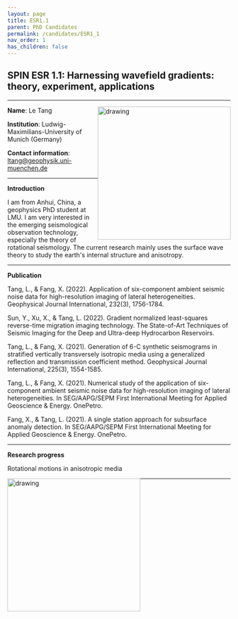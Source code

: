 ```yaml
---
layout: page
title: ESR1.1
parent: PhD Candidates
permalink: /candidates/ESR1_1
nav_order: 1
has_children: false
---
```


## SPIN ESR 1.1: Harnessing wavefield gradients: theory, experiment, applications
----

__Name__: Le Tang            <img src="/candidates/files/Le.jpg" alt="drawing" width="300" style="float:right"/>

__Institution__: Ludwig-Maximilians-University of Munich (Germany)

__Contact information__: ltang@geophysik.uni-muenchen.de

---
__Introduction__

I am from Anhui, China, a geophysics PhD student at LMU. I am very interested in the emerging seismological observation technology, especially the theory of rotational seismology. The current research mainly uses the surface wave theory to study the earth's internal structure and anisotropy.

---
__Publication__

Tang, L., & Fang, X. (2022). Application of six-component ambient seismic noise data for high-resolution imaging of lateral heterogeneities. Geophysical Journal International, 232(3), 1756-1784.

Sun, Y., Xu, X., & Tang, L. (2022). Gradient normalized least-squares reverse-time migration imaging technology. The State-of-Art Techniques of Seismic Imaging for the Deep and Ultra-deep Hydrocarbon Reservoirs.

Tang, L., & Fang, X. (2021). Generation of 6-C synthetic seismograms in stratified vertically transversely isotropic media using a generalized reflection and transmission coefficient method. Geophysical Journal International, 225(3), 1554-1585.

Tang, L., & Fang, X. (2021). Numerical study of the application of six-component ambient seismic noise data for high-resolution imaging of lateral heterogeneities. In SEG/AAPG/SEPM First International Meeting for Applied Geoscience & Energy. OnePetro.

Fang, X., & Tang, L. (2021). A single station approach for subsurface anomaly detection. In SEG/AAPG/SEPM First International Meeting for Applied Geoscience & Energy. OnePetro.

---
__Research progress__

Rotational motions in anisotropic media

<img src="/candidates/files/Le1.jpg" alt="drawing" width="300" style="float:left"/>


---
